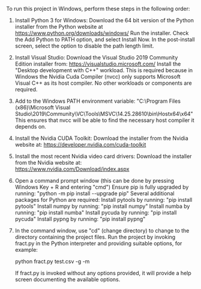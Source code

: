 To run this project in Windows, perform these steps in the following order:

1. Install Python 3 for Windows:
   Download the 64 bit version of the Python installer from the Python website at https://www.python.org/downloads/windows/
   Run the installer. Check the Add Python to PATH option, and select Install Now.
   In the post-install screen, select the option to disable the path length limit.

2. Install Visual Studio:
   Download the Visual Studio 2019 Community Edition installer from: https://visualstudio.microsoft.com/
   Install the "Desktop development with C++" workload.
   This is required because in Windows the Nvidia Cuda Compiler (nvcc) only supports Microsoft Visual C++ as its host compiler.
   No other workloads or components are required.

4. Add to the Windows PATH environment variable: "C:\Program Files (x86)\Microsoft Visual Studio\2019\Community\VC\Tools\MSVC\14.25.28610\bin\Hostx64\x64"
   This ensures that nvcc will be able to find the necessary host compiler it depends on.

3. Install the Nvidia CUDA Toolkit:
   Download the installer from the Nvidia website at: https://developer.nvidia.com/cuda-toolkit

4. Install the most recent Nvidia video card drivers:
   Download the installer from the Nvidia website at: https://www.nvidia.com/Download/index.aspx

5. Open a command prompt window (this can be done by pressing Windows Key + R and entering "cmd")
   Ensure pip is fully upgraded by running: "python -m pip install --upgrade pip"
   Several additional packages for Python are required:
   Install pytools by running: "pip install pytools"
   Install numpy by running: "pip install numpy"
   Install numba by running: "pip install numba"
   Install pycuda by running: "pip install pycuda"
   Install pypng by running: "pip install pypng"

6. In the command window, use "cd" (change directory) to change to the directory containing the project files.
   Run the project by invoking fract.py in the Python interpreter and providing suitable options, for example:

   python fract.py test.csv -g -m

   If fract.py is invoked without any options provided, it will provide a help screen documenting the
   available options.
